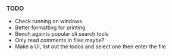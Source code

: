 ### TODO
- Check running on windows
- Better formatting for printing
- Bench againts popular cli search tools
- Only read comments in files maybe?
- Make a UI, list out the todos and select one then enter the file
